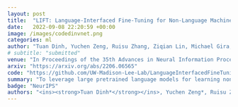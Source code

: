 ```yaml
---
layout: post
title:  "LIFT: Language-Interfaced Fine-Tuning for Non-Language Machine Learning Tasks"
date:   2022-09-08 22:20:59 +00:00
image: /images/codedinvnet.png
categories: ml
author: "Tuan Dinh, Yuchen Zeng, Ruisu Zhang, Ziqian Lin, Michael Gira, Shashank Rajput, Jy-yong Sohn, Dimitris Papailiopoulos, Kangwook Lee"
# subtitle: "submitted"
venue: "In Proceedings of the 35th Advances in Neural Information Processing Systems (NeurIPS)"
arxiv: "https://arxiv.org/abs/2206.06565"
code: "https://github.com/UW-Madison-Lee-Lab/LanguageInterfacedFineTuning"
summary: "To leverage large pretrained language models for learning non-language tasks, e.g., tabular data classification, we propose the use of natural language interface to convert non-language data into the format of textual data used in language models. Our method, LIFT, is shown to work pretty well on a suite of classification and regression tasks, include image classification."
badge: "NeurIPS"
authors: "<ins><strong>Tuan Dinh*</strong></ins>, Yuchen Zeng*, Ruisu Zhang, Ziqian Lin, Michael Gira, Shashank Rajput, Jy-yong Sohn, Dimitris Papailiopoulos, Kangwook Lee"
---
```

<!-- [Presented Slides](){:target="_blank"} -->
